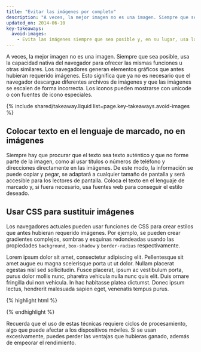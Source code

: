 ```yaml
---
title: "Evitar las imágenes por completo"
description: "A veces, la mejor imagen no es una imagen. Siempre que sea posible, usa la capacidad nativa del navegador para ofrecer las mismas funciones u otras similares."
updated_on: 2014-06-10
key-takeaways:
  avoid-images:
    - Evita las imágenes siempre que sea posible y, en su lugar, usa las funciones del navegador para aplicar sombras, gradientes, esquinas redondeadas, etc.
---
```


<p class="intro">
  A veces, la mejor imagen no es una imagen. Siempre que sea posible, usa la capacidad nativa del navegador para ofrecer las mismas funciones u otras similares.  Los navegadores generan elementos gráficos que antes hubieran requerido imágenes.   Esto significa que ya no es necesario que el navegador descargue diferentes archivos de imágenes y que las imágenes se escalen de forma incorrecta.  Los iconos pueden mostrarse con unicode o con fuentes de icono especiales.
</p>





{% include shared/takeaway.liquid list=page.key-takeaways.avoid-images %}

## Colocar texto en el lenguaje de marcado, no en imágenes

Siempre hay que procurar que el texto sea texto auténtico y que no forme parte de la imagen, como al usar títulos o números de teléfono y direcciones directamente en las imágenes.  De este modo, la información se puede copiar y pegar, se adaptará a cualquier tamaño de pantalla y será accesible para los lectores de pantalla.  Coloca el texto en el lenguaje de marcado y, si fuera necesario, usa fuentes web para conseguir el estilo deseado.

## Usar CSS para sustituir imágenes

Los navegadores actuales pueden usar funciones de CSS para crear estilos que antes hubieran requerido imágenes.  Por ejemplo, se pueden crear gradientes complejos, sombras y esquinas redondeadas usando las propiedades <code>background</code>, <code>box-shadow</code> y <code>border-radius</code> respectivamente.

<p id="noImage">
Lorem ipsum dolor sit amet, consectetur adipiscing elit. Pellentesque sit 
amet augue eu magna scelerisque porta ut ut dolor. Nullam placerat egestas 
nisl sed sollicitudin. Fusce placerat, ipsum ac vestibulum porta, purus 
dolor mollis nunc, pharetra vehicula nulla nunc quis elit. Duis ornare 
fringilla dui non vehicula. In hac habitasse platea dictumst. Donec 
ipsum lectus, hendrerit malesuada sapien eget, venenatis tempus purus.
</p>

{% highlight html %}
<style>
  div#noImage {
    color: white;
    border-radius: 5px;
    box-shadow: 5px 5px 4px 0 rgba(9,130,154,0.2);
    background: linear-gradient(rgba(9, 130, 154, 1), rgba(9, 130, 154, 0.5));
  }
</style>
{% endhighlight %}

Recuerda que el uso de estas técnicas requiere ciclos de procesamiento, algo que puede afectar a los dispositivos móviles.  Si se usan excesivamente, puedes perder las ventajas que hubieras ganado, además de empeorar el rendimiento.




